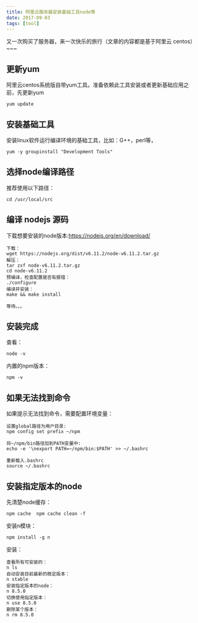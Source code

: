 ```yaml
---
title: 阿里云服务器安装基础工具node等
date: 2017-09-03
tags: [tool]
---
```


又一次购买了服务器，来一次快乐的旅行（文章的内容都是基于阿里云 centos）~~~

## 更新yum

阿里云centos系统版自带yum工具。准备依赖此工具安装或者更新基础应用之前，先更新yum

```
yum update
```
## 安装基础工具

安装linux软件运行编译环境的基础工具，比如：G++，perl等，

```
yum -y groupinstall "Development Tools"
```

## 选择node编译路径

推荐使用以下路径：

```
cd /usr/local/src
```
## 编译 nodejs 源码

下载想要安装的node版本:https://nodejs.org/en/download/


```
下载：
wget https://nodejs.org/dist/v6.11.2/node-v6.11.2.tar.gz
解压：
tar zxf node-v6.11.2.tar.gz 
cd node-v6.11.2
预编译，检查配置是否有报错：
./configure
编译并安装：
make && make install

等待。。。
```

## 安装完成
查看：

```
node -v
```
内置的npm版本：

```
npm -v
```

## 如果无法找到命令

如果提示无法找到命令，需要配置环境变量：

```
设置global路径为用户目录:
npm config set prefix ~/npm

将~/npm/bin路径加到PATH变量中:
echo -e '\nexport PATH=~/npm/bin:$PATH' >> ~/.bashrc

重新载入.bashrc
source ~/.bashrc
```

## 安装指定版本的node

先清楚node缓存：

```
npm cache  npm cache clean -f
```
安装n模块：

```
npm install -g n
```
安装：

```
查看所有可安装的：
n ls
自动安装目前最新的稳定版本：
n stable
安装指定版本的node：
n 8.5.0
切换使用指定版本：
n use 8.5.0
删除某个版本：
n rm 8.5.0
```
